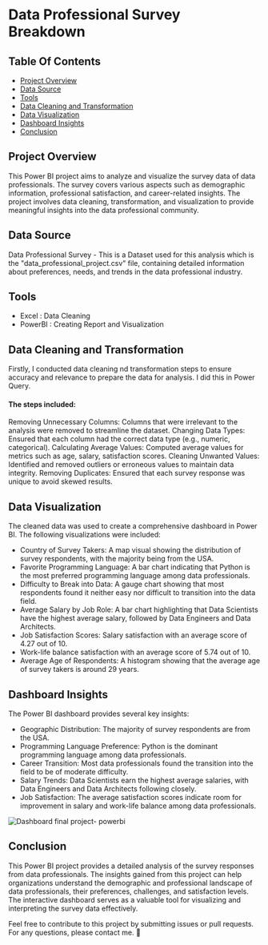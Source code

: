 # Data Professional Survey Breakdown

## Table Of Contents 

- [Project Overview](#Project-overiew)
- [Data Source](#data-source)
- [Tools](#tools)
- [Data Cleaning and Transformation](#Data-Cleaning-and-Transformation)
- [Data Visualization](#Data-Visualization)
- [Dashboard Insights](#Dashboard-Insights)
- [Conclusion](#conclusion)

## Project Overview

This Power BI project aims to analyze and visualize the survey data of data professionals. The survey covers various aspects such as demographic information, professional satisfaction, and career-related insights. The project involves data cleaning, transformation, and visualization to provide meaningful insights into the data professional community. 

## Data Source  

Data Professional Survey - This is a Dataset used for this analysis which is the "data_professional_project.csv" file, containing detailed information about preferences, needs, and trends in the data professional industry.


## Tools 

- Excel : Data Cleaning 
- PowerBI : Creating Report and Visualization


## Data Cleaning and Transformation

Firstly, I conducted data cleaning nd transformation steps to ensure accuracy and relevance to prepare the data for analysis. I did this in Power Query. 

#### The steps included:

Removing Unnecessary Columns: Columns that were irrelevant to the analysis were removed to streamline the dataset.
Changing Data Types: Ensured that each column had the correct data type (e.g., numeric, categorical).
Calculating Average Values: Computed average values for metrics such as age, salary, satisfaction scores.
Cleaning Unwanted Values: Identified and removed outliers or erroneous values to maintain data integrity.
Removing Duplicates: Ensured that each survey response was unique to avoid skewed results.


## Data Visualization

The cleaned data was used to create a comprehensive dashboard in Power BI. The following visualizations were included:

- Country of  Survey Takers: A map visual showing the distribution of survey respondents, with the majority being from the USA.
- Favorite Programming Language: A bar chart indicating that Python is the most preferred programming language among data professionals.
- Difficulty to Break into Data: A gauge chart showing that most respondents found it neither easy nor difficult to transition into the data field.
- Average Salary by Job Role: A bar chart highlighting that Data Scientists have the highest average salary, followed by Data Engineers and Data Architects.
- Job Satisfaction Scores: Salary satisfaction with an average score of 4.27 out of 10.
- Work-life balance satisfaction with an average score of 5.74 out of 10.
- Average Age of Respondents: A histogram showing that the average age of survey takers is around 29 years.


## Dashboard Insights

The Power BI dashboard provides several key insights:

  - Geographic Distribution: The majority of survey respondents are from the USA.
  - Programming Language Preference: Python is the dominant programming language among data professionals.
  - Career Transition: Most data professionals found the transition into the field to be of moderate difficulty.
  - Salary Trends: Data Scientists earn the highest average salaries, with Data Engineers and Data Architects following closely.
  - Job Satisfaction: The average satisfaction scores indicate room for improvement in salary 
and work-life balance among data professionals.

![Dashboard final project- powerbi](https://github.com/user-attachments/assets/8c61a9d8-650a-4754-8a0e-427c18baadf9)


## Conclusion

  This Power BI project provides a detailed analysis of the survey responses from data professionals. The insights gained from this project can help organizations understand the demographic and professional landscape of data professionals, their preferences, challenges, and satisfaction levels. The interactive dashboard serves as a valuable tool for visualizing and interpreting the survey data effectively.

  Feel free to contribute to this project by submitting issues or pull requests. For any questions, please contact me. 🤝





